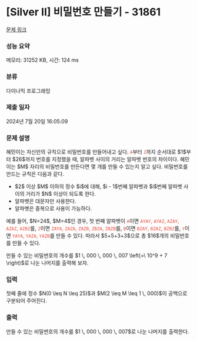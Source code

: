 # [Silver II] 비밀번호 만들기 - 31861 

[문제 링크](https://www.acmicpc.net/problem/31861) 

### 성능 요약

메모리: 31252 KB, 시간: 124 ms

### 분류

다이나믹 프로그래밍

### 제출 일자

2024년 7월 20일 16:05:09

### 문제 설명

<p>혜민이는 자신만의 규칙으로 비밀번호를 만들어내고 싶다. <span style="color:#e74c3c;"><code>A</code></span>부터 <span style="color:#e74c3c;"><code>Z</code></span>까지 순서대로 $1$부터 $26$까지 번호를 지정했을 때, 알파벳 사이의 거리는 알파벳 번호의 차이이다. 혜민이는 $M$ 자리의 비밀번호를 만든다면 몇 개를 만들 수 있는지 알고 싶다. 비밀번호를 만드는 규칙은 다음과 같다.</p>

<ul>
	<li>$2$ 이상 $M$ 이하의 정수 $i$에 대해, $i - 1$번째 알파벳과 $i$번째 알파벳 사이의 거리가 $N$ 이상이 되도록 한다.</li>
	<li>알파벳은 대문자만 사용한다.</li>
	<li>알파벳은 중복으로 사용이 가능하다.</li>
</ul>

<p>예를 들어, $N=24$, $M=4$인 경우, 첫 번째 알파벳이 <span style="color:#e74c3c;"><code>A</code></span>이면 <span style="color:#e74c3c;"><code>AYAY</code>, <code>AYAZ</code>, <code>AZAY</code>, <code>AZAZ</code>, <code>AZBZ</code></span>를, <span style="color:#e74c3c;"><code>Z</code></span>이면 <span style="color:#e74c3c;"><code>ZAYA</code>, <code>ZAZA</code>, <code>ZAZB</code>, <code>ZBZA</code>, <code>ZBZB</code></span>를, <span style="color:#e74c3c;"><code>B</code></span>이면 <span style="color:#e74c3c;"><code>BZAY</code>, <code>BZAZ</code>, <code>BZBZ</code></span>를, <span style="color:#e74c3c;"><code>Y</code></span>이면 <span style="color:#e74c3c;"><code>YAYA</code>, <code>YAZA</code>, <code>YAZB</code></span>를 만들 수 있다. 따라서 $5+5+3+3$으로 총 $16$개의 비밀번호를 만들 수 있다.</p>

<p>만들 수 있는 비밀번호의 개수를 $1 \, 000 \, 000 \, 007 \left(=\ 10^9 + 7 \right)$로 나눈 나머지를 출력해 보자.</p>

### 입력 

 <p>첫째 줄에 정수 $N(0 \leq N \leq 25)$과 $M(2 \leq M \leq 1 \, 000)$이 공백으로 구분되어 주어진다.</p>

### 출력 

 <p>만들 수 있는 비밀번호의 개수를 $1 \, 000 \, 000 \, 007$로 나눈 나머지를 출력한다.</p>

